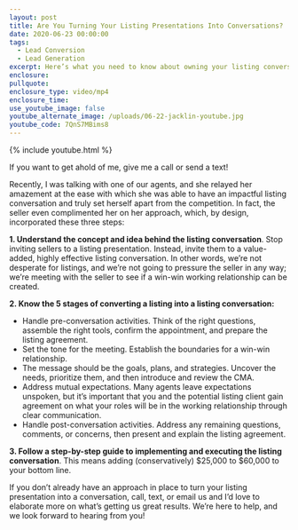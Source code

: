 ```yaml
---
layout: post
title: Are You Turning Your Listing Presentations Into Conversations?
date: 2020-06-23 00:00:00
tags:
  - Lead Conversion
  - Lead Generation
excerpt: Here’s what you need to know about owning your listing conversations.
enclosure:
pullquote:
enclosure_type: video/mp4
enclosure_time:
use_youtube_image: false
youtube_alternate_image: /uploads/06-22-jacklin-youtube.jpg
youtube_code: 7QnS7MBims8
---
```


{% include youtube.html %}

If you want to get ahold of me, give me a call or send a text\!

Recently, I was talking with one of our agents, and she relayed her amazement at the ease with which she was able to have an impactful listing conversation and truly set herself apart from the competition. In fact, the seller even complimented her on her approach, which, by design, incorporated these three steps:

**1\. Understand the concept and idea behind the listing conversation**. Stop inviting sellers to a listing presentation. Instead, invite them to a value-added, highly effective listing conversation. In other words, we’re not desperate for listings, and we’re not going to pressure the seller in any way; we’re meeting with the seller to see if a win-win working relationship can be created.

**2\. Know the 5 stages of converting a listing into a listing conversation:**

* Handle pre-conversation activities. Think of the right questions, assemble the right tools, confirm the appointment, and prepare the listing agreement.
* Set the tone for the meeting. Establish the boundaries for a win-win relationship.
* The message should be the goals, plans, and strategies. Uncover the needs, prioritize them, and then introduce and review the CMA.
* Address mutual expectations. Many agents leave expectations unspoken, but it’s important that you and the potential listing client gain agreement on what your roles will be in the working relationship through clear communication.
* Handle post-conversation activities. Address any remaining questions, comments, or concerns, then present and explain the listing agreement.

**3\. Follow a step-by-step guide to implementing and executing the listing conversation**. This means adding (conservatively) $25,000 to $60,000 to your bottom line.

If you don’t already have an approach in place to turn your listing presentation into a conversation, call, text, or email us and I’d love to elaborate more on what’s getting us great results. We’re here to help, and we look forward to hearing from you\!